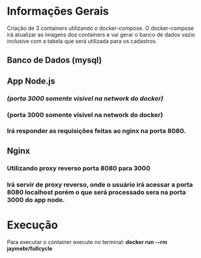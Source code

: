 # Informações Gerais

Criação de 3 containers utilizando o docker-compose. O docker-compose irá atualizar as imagens dos containers e vai gerar o banco de dados vazio inclusive com a tabela que será utilizada para os cadastros.

## **Banco de Dados (mysql)** ##
## **App Node.js**
### ***(porta 3000 somente visível na network do docker)***
### **(porta 3000 somente visível na network do docker)**
### **Irá responder as requisições feitas ao nginx na porta 8080.**
## **Nginx**
### Utilizando proxy reverso porta 8080 para 3000
### Irá servir de proxy reverso, onde o usuário irá acessar a porta 8080 localhost porém o que será processado sera na porta 3000 do app node.

# Execução

Para executar o container execute no terminal:  **docker run --rm jaymebr/fullcycle**

